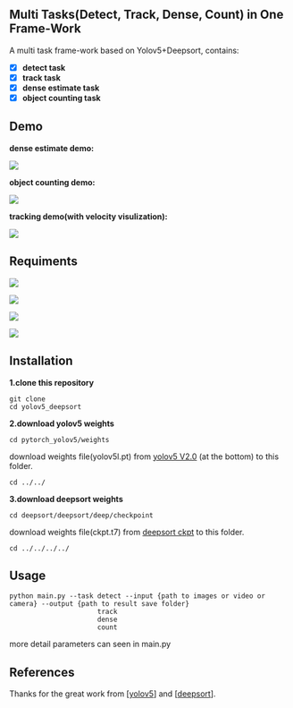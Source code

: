 


## Multi Tasks(Detect, Track, Dense, Count) in One Frame-Work

A multi task frame-work based on Yolov5+Deepsort, contains:

- [x] **detect task**
- [x] **track task**
- [x] **dense estimate task**
- [x] **object counting task**

## Demo

**dense estimate demo:**  

![](demo/dense.gif)

**object counting demo:**

![](demo/counter.gif)

**tracking demo(with velocity visulization):**   

![](demo/track.gif)

## Requiments

 ![](https://img.shields.io/badge/torch-1.6.0-green)

 ![](https://img.shields.io/badge/torchvision-0.7.0-green)

 ![](https://img.shields.io/badge/natsort-7.1.0-green)

 ![](https://img.shields.io/badge/opencv_python-4.1.1.26-green)

## Installation

**1.clone this repository**

```
git clone 
cd yolov5_deepsort
```

**2.download yolov5 weights**

```
cd pytorch_yolov5/weights
```

download weights file(yolov5l.pt) from [yolov5 V2.0](https://github.com/ultralytics/yolov5/releases/tag/v2.0) (at the bottom) to this folder.

```
cd ../../
```

**3.download deepsort weights**

```
cd deepsort/deepsort/deep/checkpoint
```

download weights file(ckpt.t7) from [deepsort ckpt](https://drive.google.com/drive/folders/1xhG0kRH1EX5B9_Iz8gQJb7UNnn_riXi6) to this folder.

```
cd ../../../../
```

## Usage

```
python main.py --task detect --input {path to images or video or camera} --output {path to result save folder}
                      track
                      dense
                      count
```

more detail parameters can seen in main.py

## References

Thanks for the great work from [[yolov5](https://github.com/ultralytics/yolov5)] and [[deepsort](https://github.com/ZQPei/deep_sort_pytorch)].